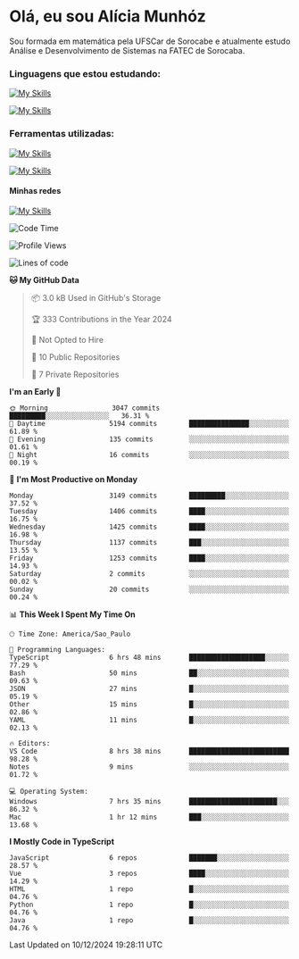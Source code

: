 # Olá, eu sou Alícia Munhóz

<p>Sou formada em matemática pela UFSCar de Sorocabe e atualmente estudo Análise e Desenvolvimento de Sistemas na FATEC de Sorocaba.</p>

### Linguagens que estou estudando:

[![My Skills](https://skillicons.dev/icons?i=js,ts,html,css)](https://skillicons.dev)


[![My Skills](https://skillicons.dev/icons?i=nodejs,java,py,latex)](https://skillicons.dev)

### Ferramentas utilizadas:

[![My Skills](https://skillicons.dev/icons?i=vscode,discord,figma,git)](https://skillicons.dev)

[![My Skills](https://skillicons.dev/icons?i=github,gmail,mongodb,sublime)](https://skillicons.dev)

#### Minhas redes
[![My Skills](https://skillicons.dev/icons?i=linkedin)](https://www.linkedin.com/in/aliciamunhozfrancodecamargo/)

<!--START_SECTION:waka-->
![Code Time](http://img.shields.io/badge/Code%20Time-208%20hrs%2028%20mins-blue)

![Profile Views](http://img.shields.io/badge/Profile%20Views-3-blue)

![Lines of code](https://img.shields.io/badge/From%20Hello%20World%20I%27ve%20Written-9.8%20million%20lines%20of%20code-blue)

**🐱 My GitHub Data** 

> 📦 3.0 kB Used in GitHub's Storage 
 > 
> 🏆 333 Contributions in the Year 2024
 > 
> 🚫 Not Opted to Hire
 > 
> 📜 10 Public Repositories 
 > 
> 🔑 7 Private Repositories 
 > 
**I'm an Early 🐤** 

```text
🌞 Morning                3047 commits        █████████░░░░░░░░░░░░░░░░   36.31 % 
🌆 Daytime                5194 commits        ███████████████░░░░░░░░░░   61.89 % 
🌃 Evening                135 commits         ░░░░░░░░░░░░░░░░░░░░░░░░░   01.61 % 
🌙 Night                  16 commits          ░░░░░░░░░░░░░░░░░░░░░░░░░   00.19 % 
```
📅 **I'm Most Productive on Monday** 

```text
Monday                   3149 commits        █████████░░░░░░░░░░░░░░░░   37.52 % 
Tuesday                  1406 commits        ████░░░░░░░░░░░░░░░░░░░░░   16.75 % 
Wednesday                1425 commits        ████░░░░░░░░░░░░░░░░░░░░░   16.98 % 
Thursday                 1137 commits        ███░░░░░░░░░░░░░░░░░░░░░░   13.55 % 
Friday                   1253 commits        ████░░░░░░░░░░░░░░░░░░░░░   14.93 % 
Saturday                 2 commits           ░░░░░░░░░░░░░░░░░░░░░░░░░   00.02 % 
Sunday                   20 commits          ░░░░░░░░░░░░░░░░░░░░░░░░░   00.24 % 
```


📊 **This Week I Spent My Time On** 

```text
🕑︎ Time Zone: America/Sao_Paulo

💬 Programming Languages: 
TypeScript               6 hrs 48 mins       ███████████████████░░░░░░   77.29 % 
Bash                     50 mins             ██░░░░░░░░░░░░░░░░░░░░░░░   09.63 % 
JSON                     27 mins             █░░░░░░░░░░░░░░░░░░░░░░░░   05.19 % 
Other                    15 mins             █░░░░░░░░░░░░░░░░░░░░░░░░   02.86 % 
YAML                     11 mins             █░░░░░░░░░░░░░░░░░░░░░░░░   02.13 % 

🔥 Editors: 
VS Code                  8 hrs 38 mins       █████████████████████████   98.28 % 
Notes                    9 mins              ░░░░░░░░░░░░░░░░░░░░░░░░░   01.72 % 

💻 Operating System: 
Windows                  7 hrs 35 mins       ██████████████████████░░░   86.32 % 
Mac                      1 hr 12 mins        ███░░░░░░░░░░░░░░░░░░░░░░   13.68 % 
```

**I Mostly Code in TypeScript** 

```text
JavaScript               6 repos             ███████░░░░░░░░░░░░░░░░░░   28.57 % 
Vue                      3 repos             ████░░░░░░░░░░░░░░░░░░░░░   14.29 % 
HTML                     1 repo              █░░░░░░░░░░░░░░░░░░░░░░░░   04.76 % 
Python                   1 repo              █░░░░░░░░░░░░░░░░░░░░░░░░   04.76 % 
Java                     1 repo              █░░░░░░░░░░░░░░░░░░░░░░░░   04.76 % 
```




 Last Updated on 10/12/2024 19:28:11 UTC
<!--END_SECTION:waka-->
